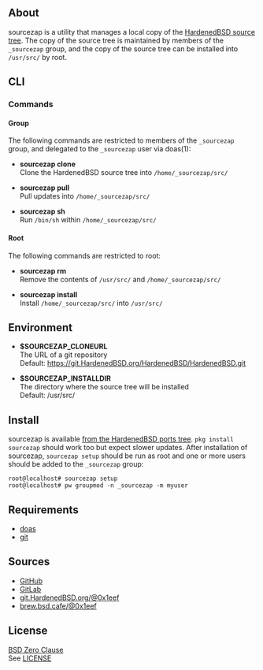 ## About

sourcezap is a utility that manages a local copy of the
[HardenedBSD source tree](https://git.HardenedBSD.org/HardenedBSD/HardenedBSD).
The copy of the source tree is maintained by members of
the `_sourcezap` group, and the copy of the source tree
can be installed into `/usr/src/` by root.

## CLI

### Commands

#### Group

The following commands are restricted to members of the `_sourcezap` group,
and delegated to the `_sourcezap` user via doas(1):

* **sourcezap clone** <br>
Clone the HardenedBSD source tree into `/home/_sourcezap/src/` <br>

* **sourcezap pull** <br>
Pull updates into `/home/_sourcezap/src/` <br>

* **sourcezap sh** <br>
Run `/bin/sh` within `/home/_sourcezap/src/` <br>

#### Root

The following commands are restricted to root:

* **sourcezap rm** <br>
Remove the contents of `/usr/src/` and `/home/_sourcezap/src/` <br>

* **sourcezap install** <br>
Install `/home/_sourcezap/src/` into `/usr/src/` <br>

## Environment

* __$SOURCEZAP\_CLONEURL__ <br>
  The URL of a git repository  <br>
  Default: https://git.HardenedBSD.org/HardenedBSD/HardenedBSD.git

* __$SOURCEZAP\_INSTALLDIR__ <br>
  The directory where the source tree will be installed <br>
  Default: /usr/src/

## Install

sourcezap is available
[from the HardenedBSD ports tree](https://git.HardenedBSD.org/HardenedBSD/ports/-/tree/HardenedBSD/main/hardenedbsd/sourcezap).
`pkg install sourcezap` should work too but expect slower updates. After installation
of sourcezap, `sourcezap setup` should be run as root and one or more users should
be added to the `_sourcezap` group:

    root@localhost# sourcezap setup
    root@localhost# pw groupmod -n _sourcezap -m myuser

## Requirements

* [doas](https://man.openbsd.org/doas)
* [git](https://www.man7.org/linux/man-pages/man1/git.1.html)

## Sources

* [GitHub](https://github.com/0x1eef/sourcezap)
* [GitLab](https://gitlab.com/0x1eef/sourcezap)
* [git.HardenedBSD.org/@0x1eef](https://git.HardenedBSD.org/0x1eef/sourcezap)
* [brew.bsd.cafe/@0x1eef](https://brew.bsd.cafe/0x1eef/sourcezap)

## License

[BSD Zero Clause](https://choosealicense.com/licenses/0bsd/) <br>
See [LICENSE](./LICENSE)
